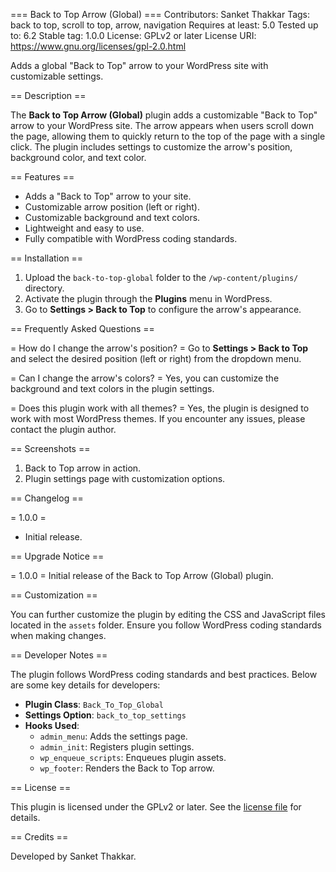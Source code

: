 === Back to Top Arrow (Global) ===
Contributors: Sanket Thakkar
Tags: back to top, scroll to top, arrow, navigation
Requires at least: 5.0
Tested up to: 6.2
Stable tag: 1.0.0
License: GPLv2 or later
License URI: https://www.gnu.org/licenses/gpl-2.0.html

Adds a global "Back to Top" arrow to your WordPress site with customizable settings.

== Description ==

The **Back to Top Arrow (Global)** plugin adds a customizable "Back to Top" arrow to your WordPress site. The arrow appears when users scroll down the page, allowing them to quickly return to the top of the page with a single click. The plugin includes settings to customize the arrow's position, background color, and text color.

== Features ==

- Adds a "Back to Top" arrow to your site.
- Customizable arrow position (left or right).
- Customizable background and text colors.
- Lightweight and easy to use.
- Fully compatible with WordPress coding standards.

== Installation ==

1. Upload the `back-to-top-global` folder to the `/wp-content/plugins/` directory.
2. Activate the plugin through the **Plugins** menu in WordPress.
3. Go to **Settings > Back to Top** to configure the arrow's appearance.

== Frequently Asked Questions ==

= How do I change the arrow's position? =
Go to **Settings > Back to Top** and select the desired position (left or right) from the dropdown menu.

= Can I change the arrow's colors? =
Yes, you can customize the background and text colors in the plugin settings.

= Does this plugin work with all themes? =
Yes, the plugin is designed to work with most WordPress themes. If you encounter any issues, please contact the plugin author.

== Screenshots ==

1. Back to Top arrow in action.
2. Plugin settings page with customization options.

== Changelog ==

= 1.0.0 =
* Initial release.

== Upgrade Notice ==

= 1.0.0 =
Initial release of the Back to Top Arrow (Global) plugin.

== Customization ==

You can further customize the plugin by editing the CSS and JavaScript files located in the `assets` folder. Ensure you follow WordPress coding standards when making changes.

== Developer Notes ==

The plugin follows WordPress coding standards and best practices. Below are some key details for developers:

- **Plugin Class**: `Back_To_Top_Global`
- **Settings Option**: `back_to_top_settings`
- **Hooks Used**:
  - `admin_menu`: Adds the settings page.
  - `admin_init`: Registers plugin settings.
  - `wp_enqueue_scripts`: Enqueues plugin assets.
  - `wp_footer`: Renders the Back to Top arrow.

== License ==

This plugin is licensed under the GPLv2 or later. See the [license file](https://www.gnu.org/licenses/gpl-2.0.html) for details.

== Credits ==

Developed by Sanket Thakkar.

